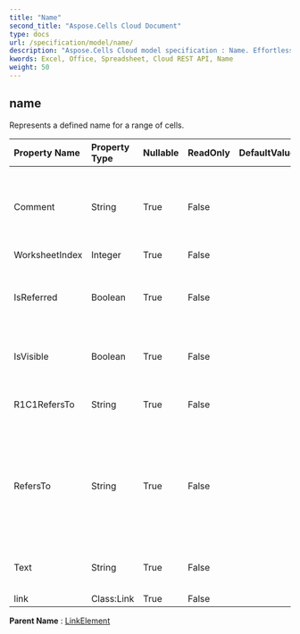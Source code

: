 ```yaml
---
title: "Name"
second_title: "Aspose.Cells Cloud Document"
type: docs
url: /specification/model/name/
description: "Aspose.Cells Cloud model specification : Name. Effortlessly handle Excel and other spreadsheet documents with features like opening, generating, editing, splitting, merging, comparing, and converting."
kwords: Excel, Office, Spreadsheet, Cloud REST API, Name
weight: 50
---
```


## **name**

Represents a defined name for a range of cells. 

| Property Name | Property Type | Nullable |  ReadOnly | DefaultValue | Description | 
| :- | :- | :- |:- |  :- | :- |
| Comment | String | True |  False |  | Gets and sets the comment of the name.                        Only applies for Excel 2007. |  
| WorksheetIndex | Integer | True |  False |  |  |  
| IsReferred | Boolean | True |  False |  | Indicates whether this name is referred by other formulas. |  
| IsVisible | Boolean | True |  False |  | Indicates whether the name is visible. |  
| R1C1RefersTo | String | True |  False |  | Gets or sets a R1C1 reference of the . |  
| RefersTo | String | True |  False |  | Returns or sets the formula that the name is defined to refer to, beginning with an equal sign. |  
| Text | String | True |  False |  | Gets the name text of the object. |  
| link | Class:Link | True |  False |  |  |  

**Parent Name** : [LinkElement](/specification/model/linkelement)

